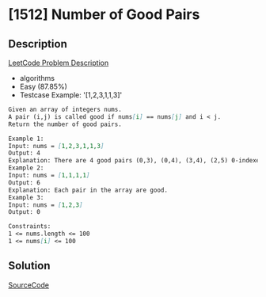 # [1512] Number of Good Pairs

## Description

[LeetCode Problem Description](https://leetcode.com/problems/number-of-good-pairs/description/)

* algorithms
* Easy (87.85%)
* Testcase Example:  '[1,2,3,1,1,3]'

```md
Given an array of integers nums.
A pair (i,j) is called good if nums[i] == nums[j] and i < j.
Return the number of good pairs.

Example 1:
Input: nums = [1,2,3,1,1,3]
Output: 4
Explanation: There are 4 good pairs (0,3), (0,4), (3,4), (2,5) 0-indexed.
Example 2:
Input: nums = [1,1,1,1]
Output: 6
Explanation: Each pair in the array are good.
Example 3:
Input: nums = [1,2,3]
Output: 0

Constraints:
1 <= nums.length <= 100
1 <= nums[i] <= 100

```

## Solution

[SourceCode](./solution.js)
